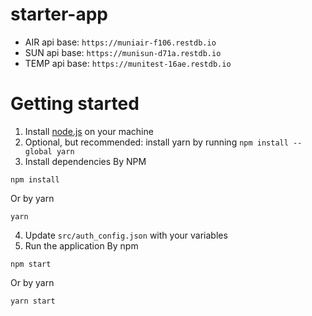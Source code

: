 # starter-app

* AIR api base: `https://muniair-f106.restdb.io`
* SUN api base: `https://munisun-d71a.restdb.io`
* TEMP api base: `https://munitest-16ae.restdb.io`

# Getting started
1) Install [node.js](https://nodejs.org/en/download/) on your machine
2) Optional, but recommended: install yarn by running `npm install --global yarn`
3) Install dependencies
By NPM
```
npm install
```
Or by yarn
```
yarn
```
4) Update `src/auth_config.json` with your variables
5) Run the application
By npm
```
npm start
```
Or by yarn
```
yarn start
```


